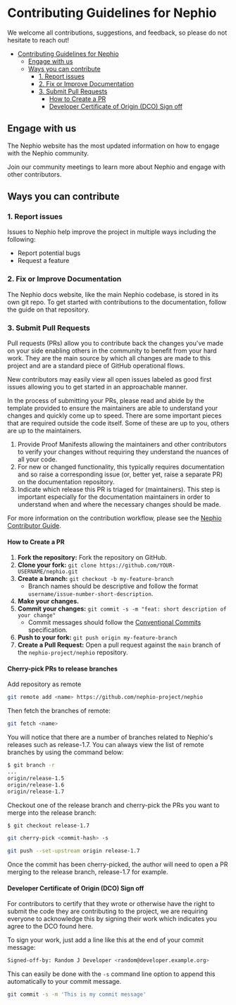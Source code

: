 # Contributing Guidelines for Nephio

We welcome all contributions, suggestions, and feedback, so please do not
hesitate to reach out!

- [Contributing Guidelines for Nephio](#contributing-guidelines-for-nephio)
  - [Engage with us](#engage-with-us)
  - [Ways you can contribute](#ways-you-can-contribute)
    - [1. Report issues](#1-report-issues)
    - [2. Fix or Improve Documentation](#2-fix-or-improve-documentation)
    - [3. Submit Pull Requests](#3-submit-pull-requests)
      - [How to Create a PR](#how-to-create-a-pr)
      - [Developer Certificate of Origin (DCO) Sign off](#developer-certificate-of-origin-dco-sign-off)

## Engage with us

The Nephio website has the most updated information on how to engage with the
Nephio community.

Join our community meetings to learn more about Nephio and engage with other
contributors.

## Ways you can contribute

### 1. Report issues

Issues to Nephio help improve the project in multiple ways including the
following:

- Report potential bugs
- Request a feature

### 2. Fix or Improve Documentation

The Nephio docs website, like the main Nephio codebase, is stored in its own
git repo. To get started with contributions to the documentation, follow the
guide on that repository.

### 3. Submit Pull Requests

Pull requests (PRs) allow you to contribute back the changes you've made on
your side enabling others in the community to benefit from your hard work.
They are the main source by which all changes are made to this project and
are a standard piece of GitHub operational flows.

New contributors may easily view all open issues labeled as good first issues
allowing you to get started in an approachable manner.

In the process of submitting your PRs, please read and abide by the template
provided to ensure the maintainers are able to understand your changes and
quickly come up to speed. There are some important pieces that are required
outside the code itself. Some of these are up to you, others are up to the
maintainers.

1. Provide Proof Manifests allowing the maintainers and other contributors to
   verify your changes without requiring they understand the nuances of all
   your code.
2. For new or changed functionality, this typically requires documentation and
   so raise a corresponding issue (or, better yet, raise a separate PR) on
   the documentation repository.
3. Indicate which release this PR is triaged for (maintainers). This step is
   important especially for the documentation maintainers in order to
   understand when and where the necessary changes should be made.

For more information on the contribution workflow, please see the
[Nephio Contributor Guide](https://docs.nephio.org/docs/guides/contributor-guides/documentation/).

#### How to Create a PR

1. **Fork the repository:** Fork the repository on GitHub.
2. **Clone your fork:** `git clone https://github.com/YOUR-USERNAME/nephio.git`
3. **Create a branch:** `git checkout -b my-feature-branch`
   - Branch names should be descriptive and follow the format
     `username/issue-number-short-description`.
4. **Make your changes.**
5. **Commit your changes:** `git commit -s -m "feat: short description of your change"`
   - Commit messages should follow the
     [Conventional Commits](https://www.conventionalcommits.org/en/v1.0.0/)
     specification.
6. **Push to your fork:** `git push origin my-feature-branch`
7. **Create a Pull Request:** Open a pull request against the `main` branch of
   the `nephio-project/nephio` repository.

#### Cherry-pick PRs to release branches

Add repository as remote

```sh
git remote add <name> https://github.com/nephio-project/nephio
```

Then fetch the branches of remote:

```sh
git fetch <name>
```

You will notice that there are a number of branches related to Nephio's
releases such as release-1.7. You can always view the list of remote branches
by using the command below:

```sh
$ git branch -r
...
origin/release-1.5
origin/release-1.6
origin/release-1.7
```

Checkout one of the release branch and cherry-pick the PRs you want to merge
into the release branch:

```sh
$ git checkout release-1.7

git cherry-pick <commit-hash> -s

git push --set-upstream origin release-1.7
```

Once the commit has been cherry-picked, the author will need to open a PR
merging to the release branch, release-1.7 for example.

#### Developer Certificate of Origin (DCO) Sign off

For contributors to certify that they wrote or otherwise have the right to
submit the code they are contributing to the project, we are requiring
everyone to acknowledge this by signing their work which indicates you agree
to the DCO found here.

To sign your work, just add a line like this at the end of your commit
message:

```sh
Signed-off-by: Random J Developer <random@developer.example.org>
```

This can easily be done with the `-s` command line option to append this
automatically to your commit message.

```sh
git commit -s -m 'This is my commit message'
```
